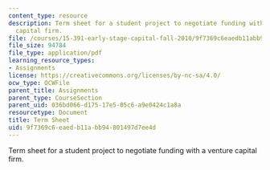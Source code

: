 ```yaml
---
content_type: resource
description: Term sheet for a student project to negotiate funding with a venture
  capital firm.
file: /courses/15-391-early-stage-capital-fall-2010/9f7369c6eaedb11abb94801497d7ee4d_MIT15_391F10_term_sheet.pdf
file_size: 94784
file_type: application/pdf
learning_resource_types:
- Assignments
license: https://creativecommons.org/licenses/by-nc-sa/4.0/
ocw_type: OCWFile
parent_title: Assignments
parent_type: CourseSection
parent_uid: 036bd066-d175-17e5-05c6-a9e0424c1a8a
resourcetype: Document
title: Term Sheet
uid: 9f7369c6-eaed-b11a-bb94-801497d7ee4d
---
```

Term sheet for a student project to negotiate funding with a venture capital firm.